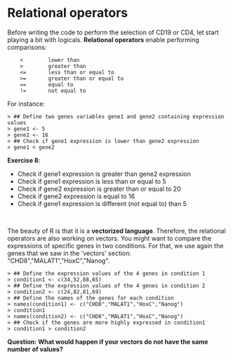 # Relational operators

Before writing the code to perform the selection of CD19 or CD4, let start playing a bit with logicals. **Relational operators** enable performing comparisons:


        <        lower than
        >        greater than
        <=       less than or equal to
        >=       greater than or equal to
        ==       equal to
        !=       not equal to


For instance:

```
> ## Define two genes variables gene1 and gene2 containing expression values 
> gene1 <- 5
> gene2 <- 16
> ## Check if gene1 expression is lower than gene2 expression
> gene1 < gene2
```

**Exercise 8**:

  + Check if gene1 expression is greater than gene2 expression
  + Check if gene1 expression is less than or equal to 5
  + Check if gene2 expression is greater than or equal to 20
  + Check if gene2 expression is equal to 16
  + Check if gene1 expression is different (not equal to) than 5

<br>

 The beauty of R is that it is a **vectorized language**. Therefore, the relational operators are also working on vectors. You might want to compare the expressions of specific genes in two conditions. For that, we use again the genes that we saw in the 'vectors' section: "CHD8","MALAT1","HoxC","Nanog".


```
> ## Define the expression values of the 4 genes in condition 1
> condition1 <- c(34,52,88,65)
> ## Define the expression values of the 4 genes in condition 2
> condition2 <- c(24,82,81,69)
> ## Define the names of the genes for each condition
> names(condition1) <- c("CHD8","MALAT1","HoxC","Nanog")
> condition1
> names(condition2) <- c("CHD8","MALAT1","HoxC","Nanog")
> ## Check if the genes are more highly expressed in condition1
> condition1 > condition2
```

**Question: What would happen if your vectors do not have the same number of values?**
